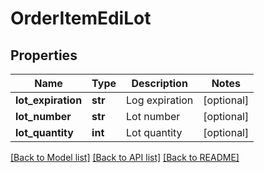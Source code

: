 # OrderItemEdiLot

## Properties
Name | Type | Description | Notes
------------ | ------------- | ------------- | -------------
**lot_expiration** | **str** | Log expiration | [optional] 
**lot_number** | **str** | Lot number | [optional] 
**lot_quantity** | **int** | Lot quantity | [optional] 

[[Back to Model list]](../README.md#documentation-for-models) [[Back to API list]](../README.md#documentation-for-api-endpoints) [[Back to README]](../README.md)


